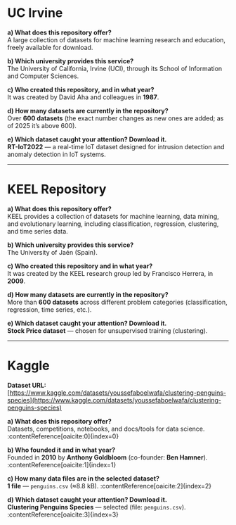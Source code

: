 # UC Irvine 

**a) What does this repository offer?**  
A large collection of datasets for machine learning research and education, freely available for download.  

**b) Which university provides this service?**  
The University of California, Irvine (UCI), through its School of Information and Computer Sciences.  

**c) Who created this repository, and in what year?**  
It was created by David Aha and colleagues in **1987**.  

**d) How many datasets are currently in the repository?**  
Over **600 datasets** (the exact number changes as new ones are added; as of 2025 it’s above 600).  

**e) Which dataset caught your attention? Download it.**  
**RT-IoT2022** — a real-time IoT dataset designed for intrusion detection and anomaly detection in IoT systems.  

----

# KEEL Repository 

**a) What does this repository offer?**  
KEEL provides a collection of datasets for machine learning, data mining, and evolutionary learning, including classification, regression, clustering, and time series data.  

**b) Which university provides this service?**  
The University of Jaén (Spain).  

**c) Who created this repository and in what year?**  
It was created by the KEEL research group led by Francisco Herrera, in **2009**.  

**d) How many datasets are currently in the repository?**  
More than **600 datasets** across different problem categories (classification, regression, time series, etc.).  

**e) Which dataset caught your attention? Download it.**  
**Stock Price dataset** — chosen for unsupervised training (clustering).  

----

# Kaggle
**Dataset URL:**  [https://www.kaggle.com/datasets/youssefaboelwafa/clustering-penguins-species](https://www.kaggle.com/datasets/youssefaboelwafa/clustering-penguins-species)

**a) What does this repository offer?**  
Datasets, competitions, notebooks, and docs/tools for data science.  :contentReference[oaicite:0]{index=0}

**b) Who founded it and in what year?**  
Founded in **2010** by **Anthony Goldbloom** (co-founder: **Ben Hamner**). :contentReference[oaicite:1]{index=1}

**c) How many data files are in the selected dataset?**  
**1 file** — `penguins.csv` (≈8.8 kB). :contentReference[oaicite:2]{index=2}

**d) Which dataset caught your attention? Download it.**  
**Clustering Penguins Species** — selected (file: `penguins.csv`). :contentReference[oaicite:3]{index=3}


